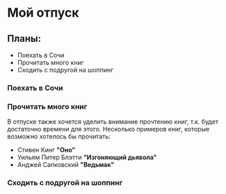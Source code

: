 # Мой отпуск

## Планы:
* Поехать в Сочи
* Прочитать много книг
* Сходить с подругой на шоппинг  

### Поехать в Сочи

### Прочитать много книг
В отпуске также хочется уделить внимание прочтению книг, т.к. будет достаточно времени для этого. Несколько примеров книг, которые возможно хотелось бы прочитать: 

* Стивен Кинг **"Оно"**
* Уильям Питер Блэтти **"Изгоняющий дьявола"**
* Анджей Сапковский **"Ведьмак"**


### Сходить с подругой на шоппинг  